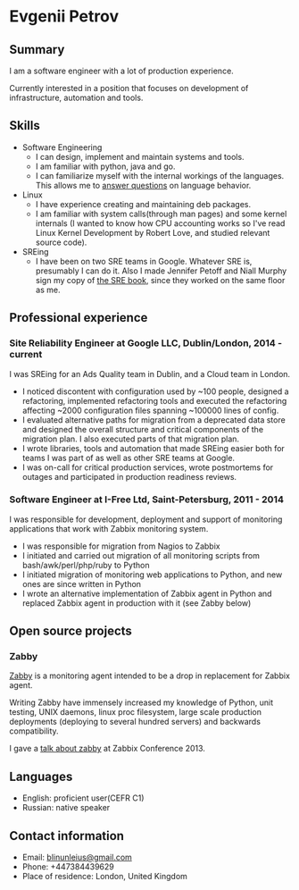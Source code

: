 # Evgenii Petrov

## Summary

I am a software engineer with a lot of production experience.

Currently interested in a position that focuses on development of
infrastructure, automation and tools.

## Skills

*   Software Engineering
    *   I can design, implement and maintain systems and tools.
    *   I am familiar with python, java and go.
    *   I can familiarize myself with the internal workings of the languages.
        This allows me to
        [answer questions](http://stackoverflow.com/questions/20716285/what-method-does-python-2-use-to-print-tuples/20718229#20718229)
        on language behavior.
*   Linux
    *   I have experience creating and maintaining deb packages.
    *   I am familiar with system calls(through man pages) and some kernel
        internals (I wanted to know how CPU accounting works so I've read
        Linux Kernel Development by Robert Love, and studied relevant
        source code).
*   SREing
    *   I have been on two SRE teams in Google. Whatever SRE is, presumably
        I can do it. Also I made Jennifer Petoff and Niall Murphy sign my
        copy of [the SRE book](https://landing.google.com/sre/book.html),
        since they worked on the same floor as me.

## Professional experience

### Site Reliability Engineer at Google LLC, Dublin/London, 2014 - current

I was SREing for an Ads Quality team in Dublin, and a Cloud team in London.

*   I noticed discontent with configuration used by ~100 people, designed
    a refactoring, implemented refactoring tools and executed the refactoring
    affecting ~2000 configuration files spanning ~100000 lines of config.
*   I evaluated alternative paths for migration from a deprecated data store
    and designed the overall structure and critical components of the
    migration plan. I also executed parts of that migration plan.
*   I wrote libraries, tools and automation that made SREing easier both for
    teams I was part of as well as other SRE teams at Google.
*   I was on-call for critical production services, wrote postmortems for
    outages and participated in production readiness reviews.

### Software Engineer at I-Free Ltd, Saint-Petersburg, 2011 - 2014

I was responsible for development, deployment and support of monitoring
applications that work with Zabbix monitoring system.

*   I was responsible for migration from Nagios to Zabbix
*   I initiated and carried out migration of all monitoring scripts from
    bash/awk/perl/php/ruby to Python
*   I initiated migration of monitoring web applications to Python,
    and new ones are since written in Python
*   I wrote an alternative implementation of Zabbix agent in Python
    and replaced Zabbix agent in production with it (see Zabby below)

## Open source projects

### Zabby

[Zabby](https://github.com/blin/zabby) is a monitoring agent intended to be a
drop in replacement for Zabbix agent.

Writing Zabby have immensely increased my knowledge of Python, unit
testing, UNIX daemons, linux proc filesystem, large scale production
deployments (deploying to several hundred servers) and backwards
compatibility.

I gave a [talk about zabby](http://www.youtube.com/watch?v=vy1nMAH_TOI)
at Zabbix Conference 2013.

## Languages

*   English: proficient user(CEFR C1)
*   Russian: native speaker

## Contact information

*   Email: blinunleius@gmail.com
*   Phone: +447384439629
*   Place of residence: London, United Kingdom

